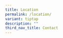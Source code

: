 ```yaml
---
title: Location
permalink: /location/
variant: tiptap
description: ""
third_nav_title: Contact
---
```

